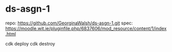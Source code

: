 # ds-asgn-1

repo: https://github.com/GeorginaWalsh/ds-asgn-1.git
spec: https://moodle.wit.ie/pluginfile.php/6837606/mod_resource/content/1/index.html

cdk deploy
cdk destroy

